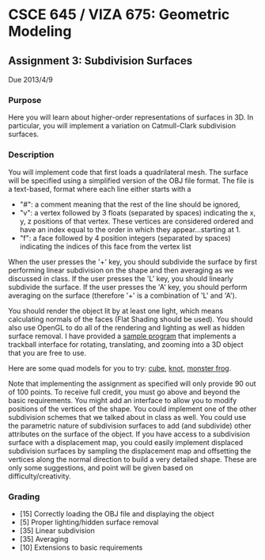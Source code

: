 # CSCE 645 / VIZA 675: Geometric Modeling

## Assignment 3: Subdivision Surfaces

Due 2013/4/9

### Purpose

Here you will learn about higher-order representations of surfaces in 3D. In particular, you will implement a variation on Catmull-Clark subdivision surfaces.

### Description

You will implement code that first loads a quadrilateral mesh. The surface will be specified using a simplified version of the OBJ file format. The file is a text-based, format where each line either starts with a

- "#": a comment meaning that the rest of the line should be ignored,
- "v": a vertex followed by 3 floats (separated by spaces) indicating the x, y, z positions of that vertex. These vertices are considered ordered and have an index equal to the order in which they appear...starting at 1.
- "f": a face followed by 4 position integers (separated by spaces) indicating the indices of this face from the vertex list

When the user presses the '+' key, you should subdivide the surface by first performing linear subdivision on the shape and then averaging as we discussed in class. If the user presses the 'L' key, you should linearly subdivide the surface. If the user presses the 'A' key, you should perform averaging on the surface (therefore '+' is a combination of 'L' and 'A').

You should render the object lit by at least one light, which means calculating normals of the faces (Flat Shading should be used). You should also use OpenGL to do all of the rendering and lighting as well as hidden surface removal. I have provided a [sample program](http://faculty.cs.tamu.edu/schaefer/teaching/645_Spring2013/assignments/TrackBall.cpp) that implements a trackball interface for rotating, translating, and zooming into a 3D object that you are free to use.

Here are some quad models for you to try: [cube](http://faculty.cs.tamu.edu/schaefer/teaching/645_Spring2013/assignments/cube3.obj), [knot](http://faculty.cs.tamu.edu/schaefer/teaching/645_Spring2013/assignments/knot.obj), [monster frog](http://faculty.cs.tamu.edu/schaefer/teaching/645_Spring2013/assignments/monsterfrog.obj).

Note that implementing the assignment as specified will only provide 90 out of 100 points. To receive full credit, you must go above and beyond the basic requirements. You might add an interface to allow you to modify positions of the vertices of the shape. You could implement one of the other subdivision schemes that we talked about in class as well. You could use the parametric nature of subdivision surfaces to add (and subdivide) other attributes on the surface of the object. If you have access to a subdivision surface with a displacement map, you could easily implement displaced subdivision surfaces by sampling the displacement map and offsetting the vertices along the normal direction to build a very detailed shape. These are only some suggestions, and point will be given based on difficulty/creativity.

### Grading

- [15] Correctly loading the OBJ file and displaying the object
- [5] Proper lighting/hidden surface removal
- [35] Linear subdivision
- [35] Averaging
- [10] Extensions to basic requirements
